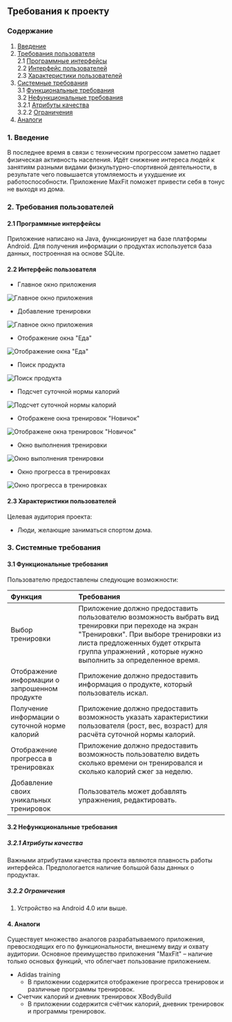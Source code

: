 ## Требования к проекту

### Содержание
1. [Введение](#intro)<br>
2. [Требования пользователя](#2)<br>
 2.1 [Программные интерфейсы](#2.1)<br>
 2.2 [Интерфейс пользователей](#2.2)<br>
 2.3 [Характеристики пользователей](#2.3)<br>
3. [Системные требования](#3)<br>
 3.1 [Функциональные требования](#3.1)<br>
 3.2 [Нефункциональные требования](#3.2)<br>
   3.2.1 [Атрибуты качества](#3.2.1)<br>
   3.2.2 [Ограничения](#3.2.2)<br>
4. [Аналоги](#4)<br>


### 1. Введение<a name="intro"></a>
В последнее время в связи с техническим прогрессом заметно падает физическая активность населения. Идёт снижение интереса людей к занятиям разными видами физкультурно-спортивной деятельности, в результате чего повышается утомляемость и ухудшение их работоспособности. Приложение MaxFit поможет привести себя в тонус не выходя из дома.

### 2. Требования пользователей<a name="2"></a>

#### 2.1 Программные интерфейсы<a name="2.1"></a>
Приложение написано на Java, функционирует на базе платформы Android. Для получения информации о продуктах используется база данных, построенная на основе SQLite.
#### 2.2 Интерфейс пользователя<a name="2.2"></a>

- Главное окно приложения

![Главное окно приложения](srs\MainWindow.png)

- Добавление тренировки

![Главное окно приложения](srs\addtrain.png)

- Отображение окна "Еда" 

![Отображение окна "Еда"](srs/food.png)

- Поиск продукта

![Поиск продукта](srs/searchfood.png)

- Подсчет суточной нормы калорий

![Подсчет суточной нормы калорий](srs/countCalories.png)

- Отображене окна тренировок "Новичок"

![Отображене окна тренировок "Новичок"](srs/trainexample.png)

- Окно выполнения тренировки

![Окно выполнения тренировки](srs/doexe.png)

- Окно прогресса в тренировках

![Окно прогресса в тренировках](srs/progress.png)

#### 2.3 Характеристики пользователей<a name="2.3"></a>
Целевая аудитория проекта:
- Люди, желающие заниматься спортом дома.
### 3. Системные требования<a name="3"></a>
#### 3.1 Функциональные требования<a name="3.1"></a>
Пользователю предоставлены следующие возможности:

| Функция | Требования | 
|:---|:---|
| Выбор тренировки |Приложение должно предоставить пользователю возможность выбрать вид тренировки при переходе на экран "Тренировки". При выборе тренировки из листа предложенных будет открыта группа упражнений , которые нужно выполнить за определенное время. |
| Отображение информации о запрошенном продукте |Приложение должно предоставить информация о продукте, который пользователь искал. |
| Получение информации о суточной норме калорий | Приложение должно предоставить возможность указать характеристики пользователя (рост, вес, возраст) для расчёта суточной нормы калорий. |
| Отображение прогресса в тренировках | Приложение должно предоставить возможность пользователю видеть сколько времени он тренировался  и сколько калорий сжег за неделю. |
| Добавление своих уникальных тренировок  | Пользователь может добавлять упражнения, редактировать. |

#### 3.2 Нефункциональные требования<a name="3.2"></a>
##### 3.2.1 Атрибуты качества<a name="3.2.1"></a>
Важными атрибутами качества проекта являются плавность работы интерфейса. Предпологается наличие большой базы данных о продуктах.
##### 3.2.2 Ограничения<a name="3.2.2"></a>
1. Устройство на Android 4.0 или выше.
#### 4.  Аналоги <a name="4"></a>
Существует множество аналогов разрабатываемого приложения, превосходящих его по функциональности, внешнему виду и охвату аудитории.
Основное преимущество приложения "MaxFit" – наличие только основых функций, что облегчает пользование приложением.

-  Adidas training
    - В приложении содержится отображение прогресса тренировок и различные программы тренировок. 
-   Счетчик калорий и дневник тренировок XBodyBuild
    -   В приложении содержится счётчик калорий, дневник тренировок и программы тренировок.
    

